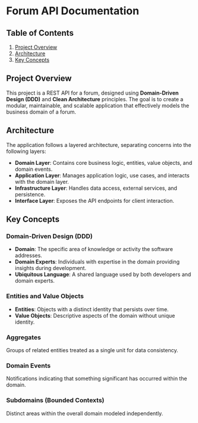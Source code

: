 # Forum API Documentation

## Table of Contents
1. [Project Overview](#project-overview)
2. [Architecture](#architecture)
3. [Key Concepts](#key-concepts)

## Project Overview

This project is a REST API for a forum, designed using **Domain-Driven Design (DDD)** and **Clean Architecture** principles. The goal is to create a modular, maintainable, and scalable application that effectively models the business domain of a forum.

## Architecture

The application follows a layered architecture, separating concerns into the following layers:

- **Domain Layer**: Contains core business logic, entities, value objects, and domain events.
- **Application Layer**: Manages application logic, use cases, and interacts with the domain layer.
- **Infrastructure Layer**: Handles data access, external services, and persistence.
- **Interface Layer**: Exposes the API endpoints for client interaction.


## Key Concepts

### Domain-Driven Design (DDD)

- **Domain**: The specific area of knowledge or activity the software addresses.
- **Domain Experts**: Individuals with expertise in the domain providing insights during development.
- **Ubiquitous Language**: A shared language used by both developers and domain experts.
  
### Entities and Value Objects

- **Entities**: Objects with a distinct identity that persists over time.
- **Value Objects**: Descriptive aspects of the domain without unique identity.

### Aggregates

Groups of related entities treated as a single unit for data consistency.

### Domain Events

Notifications indicating that something significant has occurred within the domain.

### Subdomains (Bounded Contexts)

Distinct areas within the overall domain modeled independently.
